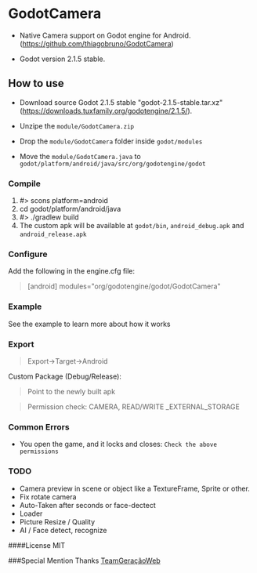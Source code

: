 # GodotCamera
- Native Camera support on Godot engine for Android. (https://github.com/thiagobruno/GodotCamera)

- Godot version 2.1.5 stable.

## How to use
- Download source Godot 2.1.5 stable "godot-2.1.5-stable.tar.xz" (https://downloads.tuxfamily.org/godotengine/2.1.5/).

- Unzipe the ```module/GodotCamera.zip```

- Drop the ```module/GodotCamera``` folder inside ```godot/modules```

- Move the ```module/GodotCamera.java``` to ```godot/platform/android/java/src/org/godotengine/godot```

### Compile
1. #> scons platform=android
2. cd godot/platform/android/java
3. #> ./gradlew build
4. The custom apk will be available at ```godot/bin```, ```android_debug.apk``` and ```android_release.apk```
 
### Configure
Add the following in the engine.cfg file:

> [android]
> modules="org/godotengine/godot/GodotCamera"

### Example
See the example to learn more about how it works

### Export
> Export->Target->Android

Custom Package (Debug/Release): 
> Point to the newly built apk

> Permission check: CAMERA, READ/WRITE _EXTERNAL_STORAGE

### Common Errors
- You open the game, and it locks and closes: ```Check the above permissions```

### TODO
- Camera preview in scene or object like a TextureFrame, Sprite or other.
- Fix rotate camera
- Auto-Taken after seconds or face-dectect
- Loader
- Picture Resize / Quality
- AI / Face detect, recognize

####License
MIT

###Special Mention
Thanks [TeamGeraçãoWeb](http://geracaoweb.com)

